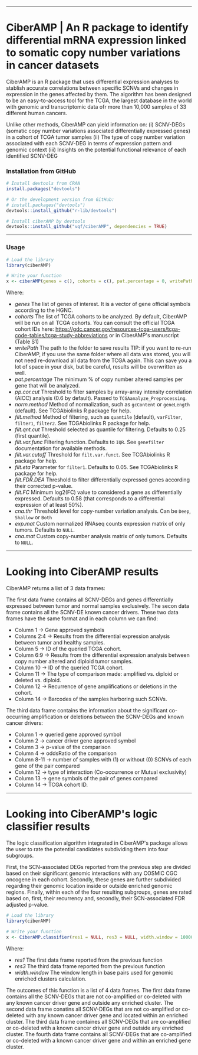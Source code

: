 
------------------------------------------------------------------------

# CiberAMP | An R package to identify differential mRNA expression linked to somatic copy number variations in cancer datasets

CiberAMP is an R package that uses differential expression analyses to stablish accurate correlations between specific SCNVs and changes in expression in the genes affected by them. The algorithm has been designed to be an easy-to-access tool for the TCGA, the largest database in the world with genomic and transcriptomic data ofr more than 10,000 samples of 33 different human cancers.

Unlike other methods, CiberAMP can yield information on:
  (i) SCNV-DEGs (somatic copy number variations associated differentially expressed genes) in a cohort of TCGA tumor samples
  (ii) The type of copy number variation associated with each SCNV-DEG in terms of expression pattern and genomic context
  (iii) Insights on the potential functional relevance of each identified SCNV-DEG

### Installation from GitHub ###

```r
# Install devtools from CRAN
install.packages("devtools")

# Or the development version from GitHub:
# install.packages("devtools")
devtools::install_github("r-lib/devtools")

# Install ciberAMP by devtools
devtools::install_github("vqf/ciberAMP", dependencies = TRUE)
```

------------------------------------------------------------------------

### Usage ###

```r
# Load the library
library(ciberAMP)

# Write your function
x <- ciberAMP(genes = c(), cohorts = c(), pat.percentage = 0, writePath = "PATH_TO_FOLDER")
```

Where:

* *genes* The list of genes of interest. It is a vector of gene official symbols according to the HGNC.
* *cohorts* The list of TCGA cohorts to be analyzed. By default, CiberAMP will be run on all TCGA cohorts. You can consult the official TCGA cohort IDs here: https://gdc.cancer.gov/resources-tcga-users/tcga-code-tables/tcga-study-abbreviations or in CiberAMP's manuscript (Table S1)
* *writePath* The path to the folder to save results TIP: if you want to re-run CiberAMP, if you use the same folder where all data was stored, you will not need re-download all data from the TCGA again. This can save you a lot of space in your disk, but be careful, results will be overwritten as well.
* *pat.percentage* The minimum % of copy number altered samples per gene that will be analyzed.
* *pp.cor.cut* Threshold to filter samples by array-array intensity correlation (AICC) analysis (0.6 by default). Passed to `TCGAanalyze_Preprocessing`.
* *norm.method* Method of normalization, such as `gcContent` or `geneLength` (default). See TCGAbiolinks R package for help.
* *filt.method* Method of filtering, such as `quantile` (default), `varFilter`, `filter1`, `filter2`. See TCGAbiolinks R package for help.
* *filt.qnt.cut* Threshold selected as quantile for filtering. Defaults to 0.25 (first quantile).
* *filt.var.func* Filtering function. Defaults to `IQR`. See `genefilter` documentation for available methods.
* *filt.var.cutoff* Threshold for `filt.var.funct`. See TCGAbiolinks R package for help.
* *filt.eta* Parameter for `filter1`. Defaults to 0.05. See TCGAbiolinks R package for help.
* *filt.FDR.DEA* Threshold to filter differentially expressed genes according their corrected p-value.
* *filt.FC* Minimum log2(FC) value to considered a gene as differentially expressed. Defaults to 0.58 (that corresponds to a differential expression of at least 50%).
* *cna.thr* Threshold level for copy-number variation analysis. Can be `Deep`, `Shallow` or `Both`
* *exp.mat* Custom normalized RNAseq counts expression matrix of only tumors. Defaults to `NULL`.
* *cna.mat* Custom copy-number analysis matrix of only tumors. Defaults to `NULL`.

------------------------------------------------------------------------

# Looking into CiberAMP results

CiberAMP returns a list of 3 data frames:

The first data frame contains all SCNV-DEGs and genes differentially expressed between tumor and normal samples exclusively. The secon data frame contains all the SCNV-DE known cancer drivers. These two data frames have the same format and in each column we can find:

* Column 1 -> Gene approved symbols
* Columns 2:4 -> Results from the differential expression analysis between tumor and healthy samples.
* Column 5 -> ID of the queried TCGA cohort.
* Column 6:9 -> Results from the differential expression analysis between copy number altered and diploid tumor samples.
* Column 10  -> ID of the queried TCGA cohort.
* Column 11  -> The type of comparison made: amplified vs. diploid or deleted vs. diploid.
* Column 12  -> Recurrence of gene amplifications or deletions in the cohort.
* Column 14 -> Barcodes of the samples harboring such SCNVs.

The third data frame contains the information about the significant co-occurring amplification or deletions between the SCNV-DEGs and known cancer drivers:

* Column 1 -> queried gene approved symbol
* Column 2 -> cancer driver gene approved symbol
* Column 3 -> p-value of the comparison
* Column 4 -> oddsRatio of the comparison
* Column 8-11 -> number of samples with (1) or without (0) SCNVs of each gene of the pair compared
* Column 12 -> type of interaction (Co-occurrence or Mutual exclusivity)
* Column 13 -> gene symbols of the pair of genes compared
* Column 14 -> TCGA cohort ID.

------------------------------------------------------------------------

# Looking into CiberAMP's logic classifier results

The logic classification algorithm integrated in CiberAMP's package allows the user to rate the potential candidates subdividing them into four subgroups.

First, the SCN-associated DEGs reported from the previous step are divided based on their significant genomic interactions with any COSMIC CGC oncogene in each cohort.
Secondly, these genes are further subdivided regarding their genomic location inside or outside enriched genomic regions. 
Finally, within each of the four resulting subgroups, genes are rated based on, first, their recurrency and, secondly, their SCN-associated FDR adjusted p-value.

```r
# Load the library
library(ciberAMP)

# Write your function
x <- CiberAMP.classifier(res1 = NULL, res3 = NULL, width.window = 10000000)
```
Where:
* *res1* The first data frame reported from the previous function
* *res3* The third data frame reported from the previous function
* *width.window* The window length in base pairs used for genomic enriched clusters calculation.

The outcomes of this function is a list of 4 data frames. The first data frame contains all the SCNV-DEGs that are not co-amplified or co-deleted with any known cancer driver gene and outside any enriched cluster. The second data frame conatins all SCNV-DEGs that are not co-amplified or co-deleted with any known cancer driver gene and located within an enriched cluster. The third data frame containes all SCNV-DEGs that are co-amplified or co-deleted with a known cancer driver gene and outside any enriched cluster. The fourth data frame contains all SCNV-DEGs that are co-amplified or co-deleted with a known cancer driver gene and within an enriched gene cluster.
